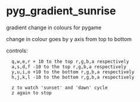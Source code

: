 # pyg_gradient_sunrise
gradient change in colours for pygame

change in colour goes by y axis from top to bottom

controls:
  
      q,w,e,r + 10 to the top r,g,b,a respectively
      a,s,d,f -10 to the top r,g,b,a respectively
      y,u,i,o +10 to the bottom r,g,b,a respectively
      h,j,k,l -10 to the bottom r,g,b,a respectively
    
      z to watch 'sunset' and 'dawn' cycle
      z again to stop
